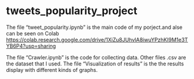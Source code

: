 # tweets_popularity_project
The file “tweet_popularity.ipynb” is the main code of my porject.and alse can be seen on Colab https://colab.research.google.com/drive/1XiZu8JUhvlA8iwuYPzhKI9M1e3TYB6P4?usp=sharing

The file “Crawler.ipynb” is the code for collecting data.
Other files .csv are the dataset that I used.
The file “Visualization of results” is the the results display with different kinds of graphs.
